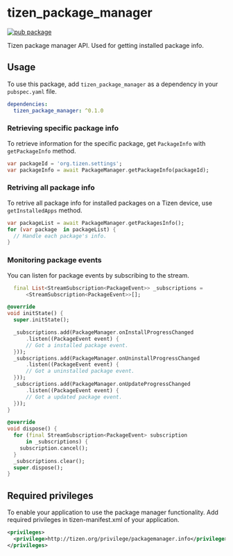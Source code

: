 # tizen_package_manager

 [![pub package](https://img.shields.io/pub/v/tizen_package_manager.svg)](https://pub.dev/packages/tizen_package_manager)

Tizen package manager API. Used for getting installed package info.

## Usage

To use this package, add `tizen_package_manager` as a dependency in your `pubspec.yaml` file.

```yaml
dependencies:
  tizen_package_manager: ^0.1.0
```

### Retrieving specific package info

To retrieve information for the specific package,  get `PackageInfo` with `getPackageInfo` method.

```dart
var packageId = 'org.tizen.settings';
var packageInfo = await PackageManager.getPackageInfo(packageId);
```

### Retriving all package info

To retrive all package info for installed packages on a Tizen device, use `getInstalledApps` method.

```dart
var packageList = await PackageManager.getPackagesInfo();
for (var package  in packageList) {
  // Handle each package's info.
}
```

### Monitoring package events

You can listen for package events by subscribing to the stream.

```dart
  final List<StreamSubscription<PackageEvent>> _subscriptions =
      <StreamSubscription<PackageEvent>>[];

@override
void initState() {
  super.initState();

  _subscriptions.add(PackageManager.onInstallProgressChanged
      .listen((PackageEvent event) {
      // Got a installed package event.
  }));
  _subscriptions.add(PackageManager.onUninstallProgressChanged
      .listen((PackageEvent event) {
      // Got a uninstalled package event.
  }));
  _subscriptions.add(PackageManager.onUpdateProgressChanged
      .listen((PackageEvent event) {
      // Got a updated package event.
  }));
}

@override
void dispose() {
  for (final StreamSubscription<PackageEvent> subscription
      in _subscriptions) {
    subscription.cancel();
  }
  _subscriptions.clear();
  super.dispose();
}
```

## Required privileges

To enable your application to use the package manager functionality. Add required privileges in tizen-manifest.xml of your application.

```xml
<privileges>
  <privilege>http://tizen.org/privilege/packagemanager.info</privilege>
</privileges>
```
